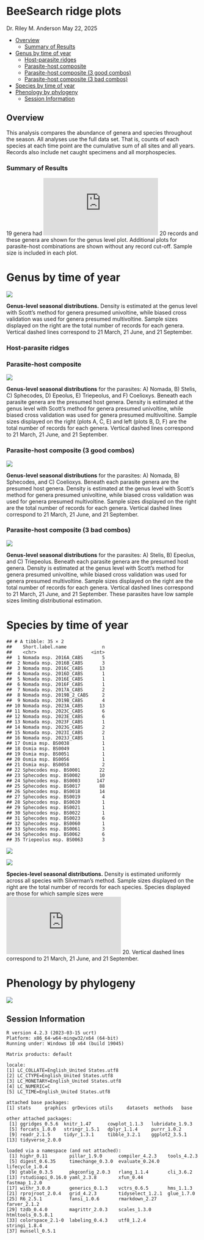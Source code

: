 BeeSearch ridge plots
================
Dr. Riley M. Anderson
May 22, 2025

  

- [Overview](#overview)
  - [Summary of Results](#summary-of-results)
- [Genus by time of year](#genus-by-time-of-year)
  - [Host-parasite ridges](#host-parasite-ridges)
  - [Parasite-host composite](#parasite-host-composite)
  - [Parasite-host composite (3 good
    combos)](#parasite-host-composite-3-good-combos)
  - [Parasite-host composite (3 bad
    combos)](#parasite-host-composite-3-bad-combos)
- [Species by time of year](#species-by-time-of-year)
- [Phenology by phylogeny](#phenology-by-phylogeny)
  - [Session Information](#session-information)

## Overview

This analysis compares the abundance of genera and species throughout
the season. All analyses use the full data set. That is, counts of each
species at each time point are the cumulative sum of all sites and all
years. Records also include net caught specimens and all morphospecies.

### Summary of Results

19 genera had ![\ge](https://latex.codecogs.com/png.latex?%5Cge "\ge")
20 records and these genera are shown for the genus level plot.
Additional plots for parasite-host combinations are shown without any
record cut-off. Sample size is included in each plot.

# Genus by time of year

![](ridge_plots_files/figure-gfm/genus_ridgeplot-1.png)<!-- -->

**Genus-level seasonal distributions.** Density is estimated at the
genus level with Scott’s method for genera presumed univoltine, while
biased cross validation was used for genera presumed multivoltine.
Sample sizes displayed on the right are the total number of records for
each genera. Vertical dashed lines correspond to 21 March, 21 June, and
21 September.

### Host-parasite ridges

### Parasite-host composite

![](ridge_plots_files/figure-gfm/parasite_host_composite-1.png)<!-- -->

**Genus-level seasonal distributions** for the parasites: A) Nomada, B)
Stelis, C) Sphecodes, D) Epeolus, E) Triepeolus, and F) Coelioxys.
Beneath each parasite genera are the presumed host genera. Density is
estimated at the genus level with Scott’s method for genera presumed
univoltine, while biased cross validation was used for genera presumed
multivoltine. Sample sizes displayed on the right (plots A, C, E) and
left (plots B, D, F) are the total number of records for each genera.
Vertical dashed lines correspond to 21 March, 21 June, and 21 September.

### Parasite-host composite (3 good combos)

![](ridge_plots_files/figure-gfm/para_host_composite_3-1.png)<!-- -->

**Genus-level seasonal distributions** for the parasites: A) Nomada, B)
Sphecodes, and C) Coelioxys. Beneath each parasite genera are the
presumed host genera. Density is estimated at the genus level with
Scott’s method for genera presumed univoltine, while biased cross
validation was used for genera presumed multivoltine. Sample sizes
displayed on the right are the total number of records for each genera.
Vertical dashed lines correspond to 21 March, 21 June, and 21 September.

### Parasite-host composite (3 bad combos)

![](ridge_plots_files/figure-gfm/parasite_host_composite_3_bad-1.png)<!-- -->

**Genus-level seasonal distributions** for the parasites: A) Stelis, B)
Epeolus, and C) Triepeolus. Beneath each parasite genera are the
presumed host genera. Density is estimated at the genus level with
Scott’s method for genera presumed univoltine, while biased cross
validation was used for genera presumed multivoltine. Sample sizes
displayed on the right are the total number of records for each genera.
Vertical dashed lines correspond to 21 March, 21 June, and 21 September.
These parasites have low sample sizes limiting distributional
estimation.

# Species by time of year

    ## # A tibble: 35 × 2
    ##    Short.label.name             n
    ##    <chr>                    <int>
    ##  1 Nomada msp. 2016A_CABS       5
    ##  2 Nomada msp. 2016B_CABS       3
    ##  3 Nomada msp. 2016C_CABS      13
    ##  4 Nomada msp. 2016D_CABS       1
    ##  5 Nomada msp. 2016E_CABS       1
    ##  6 Nomada msp. 2016F_CABS       1
    ##  7 Nomada msp. 2017A_CABS       2
    ##  8 Nomada msp. 2019B_2_CABS     2
    ##  9 Nomada msp. 2019B_CABS       4
    ## 10 Nomada msp. 2023A_CABS      13
    ## 11 Nomada msp. 2023C_CABS       6
    ## 12 Nomada msp. 2023E_CABS       6
    ## 13 Nomada msp. 2023F_CABS       1
    ## 14 Nomada msp. 2023G_CABS       2
    ## 15 Nomada msp. 2023I_CABS       2
    ## 16 Nomada msp. 2023J_CABS       1
    ## 17 Osmia msp. BS0038            1
    ## 18 Osmia msp. BS0049            1
    ## 19 Osmia msp. BS0051            1
    ## 20 Osmia msp. BS0056            1
    ## 21 Osmia msp. BS0058            2
    ## 22 Sphecodes msp. BS0001       22
    ## 23 Sphecodes msp. BS0002       10
    ## 24 Sphecodes msp. BS0003      147
    ## 25 Sphecodes msp. BS0017       88
    ## 26 Sphecodes msp. BS0018       14
    ## 27 Sphecodes msp. BS0019        4
    ## 28 Sphecodes msp. BS0020        1
    ## 29 Sphecodes msp. BS0021        1
    ## 30 Sphecodes msp. BS0022        1
    ## 31 Sphecodes msp. BS0023        6
    ## 32 Sphecodes msp. BS0060        1
    ## 33 Sphecodes msp. BS0061        3
    ## 34 Sphecodes msp. BS0062        6
    ## 35 Triepeolus msp. BS0063       3

![](ridge_plots_files/figure-gfm/species_ridgeplot-1.png)<!-- -->

![](ridge_plots_files/figure-gfm/species_by_genus-1.png)<!-- -->

**Species-level seasonal distributions.** Density is estimated uniformly
across all species with Silverman’s method. Sample sizes displayed on
the right are the total number of records for each species. Species
displayed are those for which sample sizes were
![\ge](https://latex.codecogs.com/png.latex?%5Cge "\ge") 20. Vertical
dashed lines correspond to 21 March, 21 June, and 21 September.

# Phenology by phylogeny

![](ridge_plots_files/figure-gfm/genus_phylogeny_phenology-1.png)<!-- -->

## Session Information

    R version 4.2.3 (2023-03-15 ucrt)
    Platform: x86_64-w64-mingw32/x64 (64-bit)
    Running under: Windows 10 x64 (build 19045)

    Matrix products: default

    locale:
    [1] LC_COLLATE=English_United States.utf8 
    [2] LC_CTYPE=English_United States.utf8   
    [3] LC_MONETARY=English_United States.utf8
    [4] LC_NUMERIC=C                          
    [5] LC_TIME=English_United States.utf8    

    attached base packages:
    [1] stats     graphics  grDevices utils     datasets  methods   base     

    other attached packages:
     [1] ggridges_0.5.6  knitr_1.47      cowplot_1.1.3   lubridate_1.9.3
     [5] forcats_1.0.0   stringr_1.5.1   dplyr_1.1.4     purrr_1.0.2    
     [9] readr_2.1.5     tidyr_1.3.1     tibble_3.2.1    ggplot2_3.5.1  
    [13] tidyverse_2.0.0

    loaded via a namespace (and not attached):
     [1] highr_0.11        pillar_1.9.0      compiler_4.2.3    tools_4.2.3      
     [5] digest_0.6.35     timechange_0.3.0  evaluate_0.24.0   lifecycle_1.0.4  
     [9] gtable_0.3.5      pkgconfig_2.0.3   rlang_1.1.4       cli_3.6.2        
    [13] rstudioapi_0.16.0 yaml_2.3.8        xfun_0.44         fastmap_1.2.0    
    [17] withr_3.0.0       generics_0.1.3    vctrs_0.6.5       hms_1.1.3        
    [21] rprojroot_2.0.4   grid_4.2.3        tidyselect_1.2.1  glue_1.7.0       
    [25] R6_2.5.1          fansi_1.0.6       rmarkdown_2.27    farver_2.1.2     
    [29] tzdb_0.4.0        magrittr_2.0.3    scales_1.3.0      htmltools_0.5.8.1
    [33] colorspace_2.1-0  labeling_0.4.3    utf8_1.2.4        stringi_1.8.4    
    [37] munsell_0.5.1    
